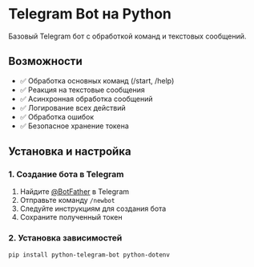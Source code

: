 # Telegram Bot на Python

Базовый Telegram бот с обработкой команд и текстовых сообщений.

## Возможности

- ✅ Обработка основных команд (/start, /help)
- ✅ Реакция на текстовые сообщения
- ✅ Асинхронная обработка сообщений
- ✅ Логирование всех действий
- ✅ Обработка ошибок
- ✅ Безопасное хранение токена

## Установка и настройка

### 1. Создание бота в Telegram

1. Найдите [@BotFather](https://t.me/botfather) в Telegram
2. Отправьте команду `/newbot`
3. Следуйте инструкциям для создания бота
4. Сохраните полученный токен

### 2. Установка зависимостей

```bash
pip install python-telegram-bot python-dotenv
